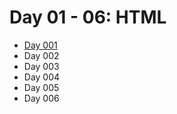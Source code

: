 # Day 01 - 06: HTML

* [Day 001 ](day-001.md)
* Day 002&#x20;
* Day 003&#x20;
* Day 004&#x20;
* Day 005&#x20;
* Day 006
